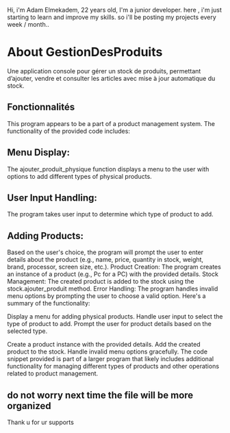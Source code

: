 Hi, i'm Adam Elmekadem, 22 years old, I'm a junior developer.
here , i'm just starting to learn and improve my skills. so i'll be posting my projects every week / month..

# About GestionDesProduits
Une application console pour gérer un stock de produits, permettant d’ajouter, vendre et consulter les articles avec mise à jour automatique du stock.

## Fonctionnalités
This program appears to be a part of a product management system. The functionality of the provided code includes:

## Menu Display: 
The ajouter_produit_physique function displays a menu to the user with options to add different types of physical products.

## User Input Handling: 
The program takes user input to determine which type of product to add.

## Adding Products: 
Based on the user's choice, the program will prompt the user to enter details about the product (e.g., name, price, quantity in stock, weight, brand, processor, screen size, etc.).
Product Creation: The program creates an instance of a product (e.g., Pc for a PC) with the provided details.
Stock Management: The created product is added to the stock using the stock.ajouter_produit method.
Error Handling: The program handles invalid menu options by prompting the user to choose a valid option.
Here's a summary of the functionality:

Display a menu for adding physical products.
Handle user input to select the type of product to add.
Prompt the user for product details based on the selected type.

Create a product instance with the provided details.
Add the created product to the stock.
Handle invalid menu options gracefully.
The code snippet provided is part of a larger program that likely includes additional functionality for managing different types of products and other operations related to product management.

## do not worry next time the file will be more organized 

Thank u for ur supports
